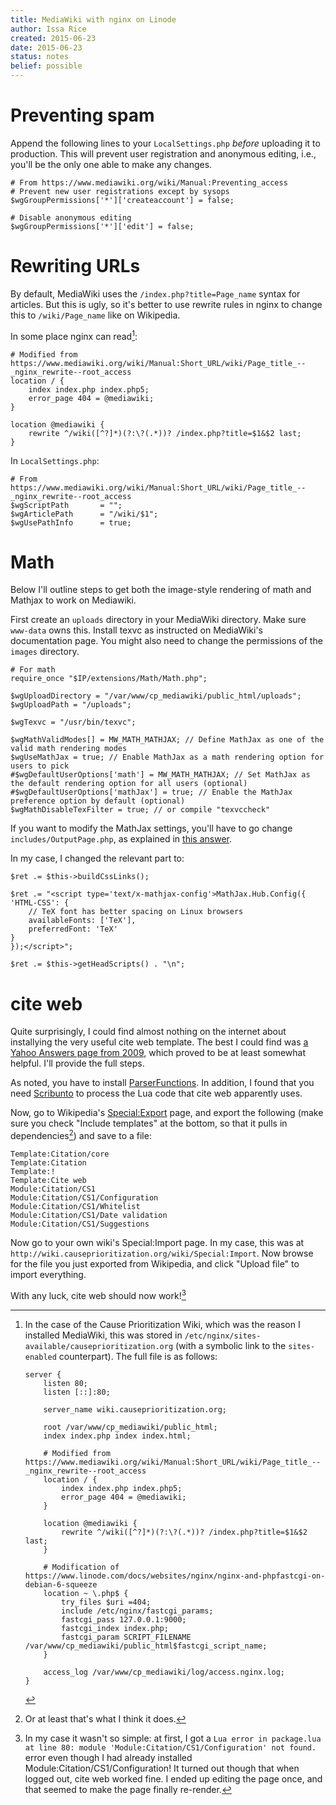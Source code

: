 ```yaml
---
title: MediaWiki with nginx on Linode
author: Issa Rice
created: 2015-06-23
date: 2015-06-23
status: notes
belief: possible
---
```


# Preventing spam

Append the following lines to your `LocalSettings.php` *before*
uploading it to production. This will prevent user registration and
anonymous editing, i.e., you'll be the only one able to make any
changes.

~~~ { .php }
# From https://www.mediawiki.org/wiki/Manual:Preventing_access
# Prevent new user registrations except by sysops
$wgGroupPermissions['*']['createaccount'] = false;

# Disable anonymous editing
$wgGroupPermissions['*']['edit'] = false;
~~~

# Rewriting URLs

By default, MediaWiki uses the `/index.php?title=Page_name` syntax for
articles.  But this is ugly, so it's better to use rewrite rules in
nginx to change this to `/wiki/Page_name` like on Wikipedia.

In some place nginx can read[^cp_wiki]:

~~~
# Modified from https://www.mediawiki.org/wiki/Manual:Short_URL/wiki/Page_title_--_nginx_rewrite--root_access
location / {
    index index.php index.php5;
    error_page 404 = @mediawiki;
}

location @mediawiki {
    rewrite ^/wiki([^?]*)(?:\?(.*))? /index.php?title=$1&$2 last;
}
~~~

In `LocalSettings.php`:

~~~ { .php }
# From https://www.mediawiki.org/wiki/Manual:Short_URL/wiki/Page_title_--_nginx_rewrite--root_access
$wgScriptPath       = "";
$wgArticlePath      = "/wiki/$1";
$wgUsePathInfo      = true;
~~~

# Math

Below I'll outline steps to get both the image-style rendering of math
and Mathjax to work on Mediawiki.

First create an `uploads` directory in your MediaWiki directory.  Make
sure `www-data` owns this.  Install texvc as instructed on MediaWiki's
documentation page.  You might also need to change the permissions of
the `images` directory.

~~~ { .php }
# For math
require_once "$IP/extensions/Math/Math.php";

$wgUploadDirectory = "/var/www/cp_mediawiki/public_html/uploads";
$wgUploadPath = "/uploads";

$wgTexvc = "/usr/bin/texvc";

$wgMathValidModes[] = MW_MATH_MATHJAX; // Define MathJax as one of the valid math rendering modes
$wgUseMathJax = true; // Enable MathJax as a math rendering option for users to pick
#$wgDefaultUserOptions['math'] = MW_MATH_MATHJAX; // Set MathJax as the default rendering option for all users (optional)
#$wgDefaultUserOptions['mathJax'] = true; // Enable the MathJax preference option by default (optional)
$wgMathDisableTexFilter = true; // or compile "texvccheck"
~~~

If you want to modify the MathJax settings, you'll have to go change
`includes/OutputPage.php`, as explained in [this answer][wm se].

[wm se]: https://webmasters.stackexchange.com/questions/76459/how-to-configure-mathjax-in-mediawiki

In my case, I changed the relevant part to:

~~~ { .php }
$ret .= $this->buildCssLinks();

$ret .= "<script type='text/x-mathjax-config'>MathJax.Hub.Config({
'HTML-CSS': {
    // TeX font has better spacing on Linux browsers
    availableFonts: ['TeX'],
    preferredFont: 'TeX'
}
});</script>";

$ret .= $this->getHeadScripts() . "\n";
~~~

# cite web

Quite surprisingly, I could find almost nothing on the internet about
installying the very useful cite web template.  The best I could find
was [a Yahoo Answers page from 2009][yah], which proved to be at least
somewhat helpful.  I'll provide the full steps.

[yah]: https://answers.yahoo.com/question/index?qid=20090505163559AAWxN84

As noted, you have to install [ParserFunctions].  In addition, I found
that you need [Scribunto] to process the Lua code that cite web
apparently uses.

[ParserFunctions]: https://www.mediawiki.org/wiki/Extension:ParserFunctions
[Scribunto]: https://www.mediawiki.org/wiki/Extension:Scribunto

Now, go to Wikipedia's [Special:Export] page, and export the following
(make sure you check "Include templates" at the bottom, so that it pulls
in dependencies[^dep]) and save to a file:

```
Template:Citation/core
Template:Citation
Template:!
Template:Cite web
Module:Citation/CS1
Module:Citation/CS1/Configuration
Module:Citation/CS1/Whitelist
Module:Citation/CS1/Date validation
Module:Citation/CS1/Suggestions
```

Now go to your own wiki's Special:Import page. In my case, this was at
`http://wiki.causeprioritization.org/wiki/Special:Import`.  Now browse
for the file you just exported from Wikipedia, and click "Upload file"
to import everything.

With any luck, cite web should now work![^ghost]


[Special:Export]: https://en.wikipedia.org/wiki/Special:Export
[^dep]: Or at least that's what I think it does.

[^ghost]: In my case it wasn't so simple: at first, I got a `Lua error
in package.lua at line 80: module 'Module:Citation/CS1/Configuration'
not found.` error even though I had already installed
Module:Citation/CS1/Configuration!  It turned out though that when
logged out, cite web worked fine.  I ended up editing the page once, and
that seemed to make the page finally re-render.

[^cp_wiki]: In the case of the Cause Prioritization Wiki, which was the
reason I installed MediaWiki, this was stored in
`/etc/nginx/sites-available/causeprioritization.org` (with a symbolic
link to the `sites-enabled` counterpart). The full file is
as follows:

    ````
    server {
        listen 80;
        listen [::]:80;

        server_name wiki.causeprioritization.org;

        root /var/www/cp_mediawiki/public_html;
        index index.php index index.html;

        # Modified from https://www.mediawiki.org/wiki/Manual:Short_URL/wiki/Page_title_--_nginx_rewrite--root_access
        location / {
            index index.php index.php5;
            error_page 404 = @mediawiki;
        }

        location @mediawiki {
            rewrite ^/wiki([^?]*)(?:\?(.*))? /index.php?title=$1&$2 last;
        }

        # Modification of https://www.linode.com/docs/websites/nginx/nginx-and-phpfastcgi-on-debian-6-squeeze
        location ~ \.php$ {
            try_files $uri =404;
            include /etc/nginx/fastcgi_params;
            fastcgi_pass 127.0.0.1:9000;
            fastcgi_index index.php;
            fastcgi_param SCRIPT_FILENAME /var/www/cp_mediawiki/public_html$fastcgi_script_name;
        }

        access_log /var/www/cp_mediawiki/log/access.nginx.log;
    }
    ````

